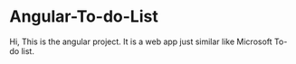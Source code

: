 # Angular-To-do-List
Hi, This is the angular project. It is a web app just similar like Microsoft To-do list.
